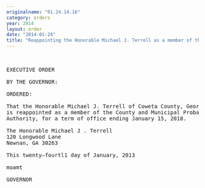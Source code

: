 ```yaml
---
originalname: "01.24.14.16"
category: orders
year: 2014
layout: order
date: "2014-01-24"
title: "Reappointing the Honorable Michael J. Terrell as a member of the County and Municipal Probation Authority"
---
```

<pre>
 

EXECUTIVE ORDER

BY THE GOVERNOR:

ORDERED:

That the Honorable Michael J. Terrell of Coweta County, Georgia,
is reappointed as a member of the County and Municipal Probation
Authority, for a term of office ending January 15, 2018.

The Honorable Michael J . Terrell
120 Longwood Lane
Newnan, GA 30263

This twenty—fourtl1 day of January, 2013

moamt

GOVERNOR

</pre>
